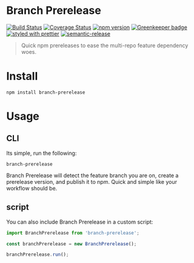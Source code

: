 # Branch Prerelease

[![Build Status](https://travis-ci.org/simplyspoke/branch-prerelease.svg?branch=master)](https://travis-ci.org/simplyspoke/branch-prerelease)
[![Coverage Status](https://coveralls.io/repos/github/simplyspoke/branch-prerelease/badge.svg)](https://coveralls.io/github/simplyspoke/branch-prerelease)
[![npm version](https://badge.fury.io/js/harvest.svg)](http://badge.fury.io/js/harvest)
[![Greenkeeper badge](https://badges.greenkeeper.io/simplyspoke/branch-prerelease.svg)](https://greenkeeper.io/)
[![styled with prettier](https://img.shields.io/badge/styled_with-prettier-ff69b4.svg)](https://github.com/prettier/prettier)
[![semantic-release](https://img.shields.io/badge/%20%20%F0%9F%93%A6%F0%9F%9A%80-semantic--release-e10079.svg)](https://github.com/semantic-release/semantic-release)

> Quick npm prereleases to ease the multi-repo feature dependency woes.

# Install

`npm install branch-prerelease`

# Usage

## CLI

Its simple, run the following:

`branch-prerelease`

Branch Prerelease will detect the feature branch you are on, create a prerelease version, and publish it to npm. Quick and simple like your workflow should be.

## script

You can also include Branch Prerelease in a custom script:

```js
import BranchPrerelease from 'branch-prerelease';

const branchPrerelease = new BranchPrerelease();

branchPrerelease.run();
```
